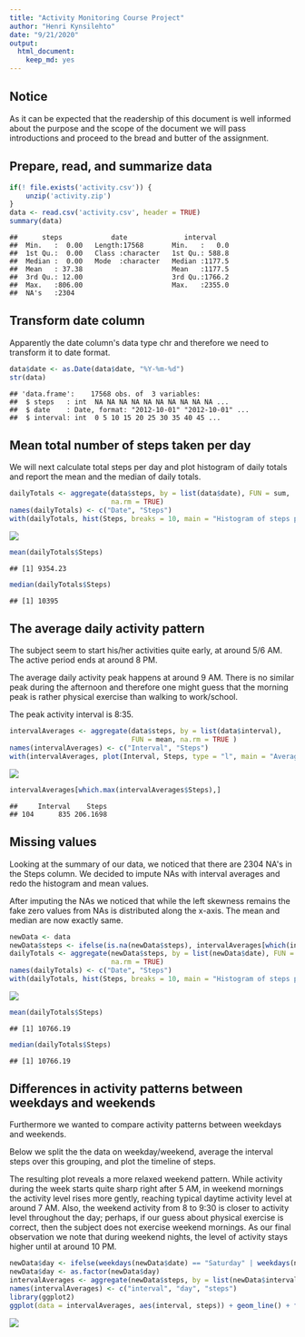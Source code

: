 ```yaml
---
title: "Activity Monitoring Course Project"
author: "Henri Kynsilehto"
date: "9/21/2020"
output: 
  html_document: 
    keep_md: yes
---
```




## Notice

As it can be expected that the readership of this document is well informed
about the purpose and the scope of the document we will pass introductions and
proceed to the bread and butter of the assignment.

## Prepare, read, and summarize data


```r
if(! file.exists('activity.csv')) {
    unzip('activity.zip')
}
data <- read.csv('activity.csv', header = TRUE)
summary(data)
```

```
##      steps            date              interval     
##  Min.   :  0.00   Length:17568       Min.   :   0.0  
##  1st Qu.:  0.00   Class :character   1st Qu.: 588.8  
##  Median :  0.00   Mode  :character   Median :1177.5  
##  Mean   : 37.38                      Mean   :1177.5  
##  3rd Qu.: 12.00                      3rd Qu.:1766.2  
##  Max.   :806.00                      Max.   :2355.0  
##  NA's   :2304
```

## Transform date column

Apparently the date column's data type chr and therefore we need to transform it
to date format.


```r
data$date <- as.Date(data$date, "%Y-%m-%d")
str(data)
```

```
## 'data.frame':	17568 obs. of  3 variables:
##  $ steps   : int  NA NA NA NA NA NA NA NA NA NA ...
##  $ date    : Date, format: "2012-10-01" "2012-10-01" ...
##  $ interval: int  0 5 10 15 20 25 30 35 40 45 ...
```

## Mean total number of steps taken per day

We will next calculate total steps per day and plot histogram of daily totals 
and report the mean and the median of daily totals.


```r
dailyTotals <- aggregate(data$steps, by = list(data$date), FUN = sum, 
                         na.rm = TRUE)
names(dailyTotals) <- c("Date", "Steps")
with(dailyTotals, hist(Steps, breaks = 10, main = "Histogram of steps per day"))
```

![](PA1_template_files/figure-html/unnamed-chunk-3-1.png)<!-- -->

```r
mean(dailyTotals$Steps)
```

```
## [1] 9354.23
```

```r
median(dailyTotals$Steps)
```

```
## [1] 10395
```

## The average daily activity pattern

The subject seem to start his/her activities quite early, at around 5/6 AM. The 
active period ends at around 8 PM.

The average daily activity peak happens at around 9 AM. There is no similar peak
during the afternoon and therefore one might guess that the morning peak is 
rather physical exercise than walking to work/school.

The peak activity interval is 8:35.


```r
intervalAverages <- aggregate(data$steps, by = list(data$interval), 
                              FUN = mean, na.rm = TRUE )
names(intervalAverages) <- c("Interval", "Steps")
with(intervalAverages, plot(Interval, Steps, type = "l", main = "Average steps per interval"))
```

![](PA1_template_files/figure-html/unnamed-chunk-4-1.png)<!-- -->

```r
intervalAverages[which.max(intervalAverages$Steps),]
```

```
##     Interval    Steps
## 104      835 206.1698
```

## Missing values

Looking at the summary of our data, we noticed that there are 2304 NA's in the 
Steps column. We decided to impute NAs with interval averages and redo the
histogram and mean values.

After imputing the NAs we noticed that while the left skewness remains the
fake zero values from NAs is distributed along the x-axis. The mean and median
are now exactly same.


```r
newData <- data
newData$steps <- ifelse(is.na(newData$steps), intervalAverages[which(intervalAverages$Interval == intervalAverages),]$Steps, newData$steps)
dailyTotals <- aggregate(newData$steps, by = list(newData$date), FUN = sum, 
                         na.rm = TRUE)
names(dailyTotals) <- c("Date", "Steps")
with(dailyTotals, hist(Steps, breaks = 10, main = "Histogram of steps per day"))
```

![](PA1_template_files/figure-html/unnamed-chunk-5-1.png)<!-- -->

```r
mean(dailyTotals$Steps)
```

```
## [1] 10766.19
```

```r
median(dailyTotals$Steps)
```

```
## [1] 10766.19
```

## Differences in activity patterns between weekdays and weekends

Furthermore we wanted to compare activity patterns between weekdays and 
weekends.

Below we split the the data on weekday/weekend, average the interval steps over
this grouping, and plot the timeline of steps.

The resulting plot reveals a more relaxed weekend pattern. While activity 
during the week starts quite sharp right after 5 AM, in weekend mornings the 
activity level rises more gently, reaching typical daytime activity level at 
around 7 AM. Also, the weekend activity from 8 to 9:30 is closer to activity
level throughout the day; perhaps, if our guess about physical exercise is 
correct, then the subject does not exercise weekend mornings. As our final 
observation we note that during weekend nights, the level of activity stays 
higher until at around 10 PM.

```r
newData$day <- ifelse(weekdays(newData$date) == "Saturday" | weekdays(newData$date) == "Sunday", "weekend", "weekday")
newData$day <- as.factor(newData$day)
intervalAverages <- aggregate(newData$steps, by = list(newData$interval, newData$day), FUN = mean)
names(intervalAverages) <- c("interval", "day", "steps")
library(ggplot2)
ggplot(data = intervalAverages, aes(interval, steps)) + geom_line() + facet_wrap(~ day, dir = 'v')
```

![](PA1_template_files/figure-html/unnamed-chunk-6-1.png)<!-- -->
